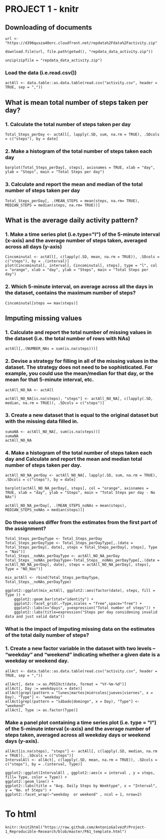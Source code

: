 #                   PROJECT 1 - knitr 


## Downloading of documents

```{r}
url <- "https://d396qusza40orc.cloudfront.net/repdata%2Fdata%2Factivity.zip"

download.file(url, file.path(getwd(), "repdata_data_activity.zip"))

unzip(zipfile = "repdata_data_activity.zip")

```

### Load the data (i.e.read.csv())
```{r}
actAll <- data.table::as.data.table(read.csv("activity.csv", header = TRUE, sep = ","))

```


##   What is mean total number of steps taken per day?

### 1. Calculate the total number of steps taken per day
```{r}
Total_Steps_perDay <- actAll[, lapply(.SD, sum, na.rm = TRUE), .SDcols = c("steps"), by = date]
```

### 2. Make a histogram of the total number of steps taken each day
```{r scatterplot, fig.height = 4}
barplot(Total_Steps_perDay[, steps], axisnames = TRUE, xlab = "day", ylab = "Steps", main = "Total Steps per day")
```

### 3. Calculate and report the mean and median of the total number of steps taken per day
```{r}
Total_Steps_perDay[, .(MEAN_STEPS = mean(steps, na.rm= TRUE), MEDIAN_STEPS = median(steps, na.rm= TRUE))]
```



##  What is the average daily activity pattern?

### 1. Make a time series plot (i.e.type="l") of the 5-minute interval (x-axis) and the average number of steps taken, averaged across all days (y-axis)
```{r}
Cincominutal <- actAll[, c(lapply(.SD, mean, na.rm = TRUE)), .SDcols = c("steps"), by = .(interval)] 
plot(Cincominutal[, interval], Cincominutal[, steps], type = "l", col = "orange", xlab = "day", ylab = "Steps", main = "Total Steps per day")
```

### 2. Which 5-minute interval, on average across all the days in the dataset, contains the maximum number of steps?
```{r}
Cincominutal[steps == max(steps)]
```


##   Imputing missing values

### 1. Calculate and report the total number of missing values in the dataset (i.e. the total number of rows with NAs)
```{r}
actAll[,.(NUMBER_NAs = sum(is.na(steps)))]
```

### 2. Devise a strategy for filling in all of the missing values in the dataset. The strategy does not need to be sophisticated. For example, you could use the mean/median for that day, or the mean for that 5-minute interval, etc.
```{r}
actAll_NO_NA <- actAll

actAll_NO_NA[is.na(steps), "steps"] <- actAll_NO_NA[, c(lapply(.SD, median, na.rm = TRUE)), .SDcols = c("steps")]
```

### 3. Create a new dataset that is equal to the original dataset but with the missing data filled in.
```{r}
sumaNA <- actAll_NO_NA[, sum(is.na(steps))]
sumaNA 
actAll_NO_NA
```

### 4.  Make a histogram of the total number of steps taken each day and Calculate and report the mean and median total number of steps taken per day. 
```{r}
actAll_NO_NA_perDay <- actAll_NO_NA[, lapply(.SD, sum, na.rm = TRUE), .SDcols = c("steps"), by = date]

barplot(actAll_NO_NA_perDay[, steps], col = "orange", axisnames = TRUE, xlab = "day", ylab = "Steps", main = "Total Steps per day - No NAs")

actAll_NO_NA_perDay[, .(MEAN_STEPS_noNAs = mean(steps), MEDIAN_STEPS_noNAs = median(steps))]
```

### Do these values differ from the estimates from the first part of the assignment? 
```{r}
Total_Steps_perDayType <- Total_Steps_perDay
Total_Steps_perDayType <- Total_Steps_perDayType[,.(date = Total_Steps_perDay[, date], steps = Total_Steps_perDay[, steps], Type = "Nas")]
Total_Steps__noNAs_perDayType <- actAll_NO_NA_perDay 
Total_Steps__noNAs_perDayType<-Total_Steps__noNAs_perDayType[,.(date = actAll_NO_NA_perDay[, date], steps = actAll_NO_NA_perDay[, steps], Type = "NO_Nas")]

mix_actAll <- rbind(Total_Steps_perDayType, Total_Steps__noNAs_perDayType)
```

```{r}
ggplot2::ggplot(mix_actAll, ggplot2::aes(factor(date), steps, fill = Type )) + 
	ggplot2::geom_bar(stat="identity") + 
	ggplot2::facet_grid(.~Type,scales = "free",space="free") + 
	ggplot2::labs(x="days", y=expression("Total number of steps")) + 
	ggplot2::labs(title=expression("Steps per day considening invalid data and just valid data"))
```


### What is the impact of imputing missing data on the estimates of the total daily number of steps?
### 1. Create a new factor variable in the dataset with two levels – “weekday” and “weekend” indicating whether a given date is a weekday or weekend day.

```{r}
allAct <- data.table::as.data.table(read.csv("activity.csv", header = TRUE, sep = ","))

allAct[, date := as.POSIXct(date, format = "%Y-%m-%d")]
allAct[, Day := weekdays(x = date)]
allAct[grepl(pattern = "lunes|martes|miércoles|jueves|viernes", x = Day), "Type"] <- "weekday"
allAct[grepl(pattern = "sábado|domingo", x = Day), "Type"] <- "weekend"
allAct[, Type := as.factor(Type)]
```

### Make a panel plot containing a time series plot (i.e. type = "l") of the 5-minute interval (x-axis) and the average number of steps taken, averaged across all weekday days or weekend days (y-axis).

```{r}
allAct[is.na(steps), "steps"] <- actAll[, c(lapply(.SD, median, na.rm = TRUE)), .SDcols = c("steps")]
IntervalAll <- allAct[, c(lapply(.SD, mean, na.rm = TRUE)), .SDcols = c("steps"), by = .(interval, Type)] 

ggplot2::ggplot(IntervalAll , ggplot2::aes(x = interval , y = steps, fill= Type, color = Type)) + 
ggplot2::geom_line() + 
ggplot2::labs(title = "Avg. Daily Steps by Weektype", x = "Interval", y = "No. of Steps") + 
ggplot2::facet_wrap(~"weekday  or weekend" , ncol = 1, nrow=2)
```
# To html
```{r}
knitr::knit2html("https://raw.github.com/AntonioGalvezP/Project-1_Reproducible-Research/blob/master/PA1_template.html")
```
